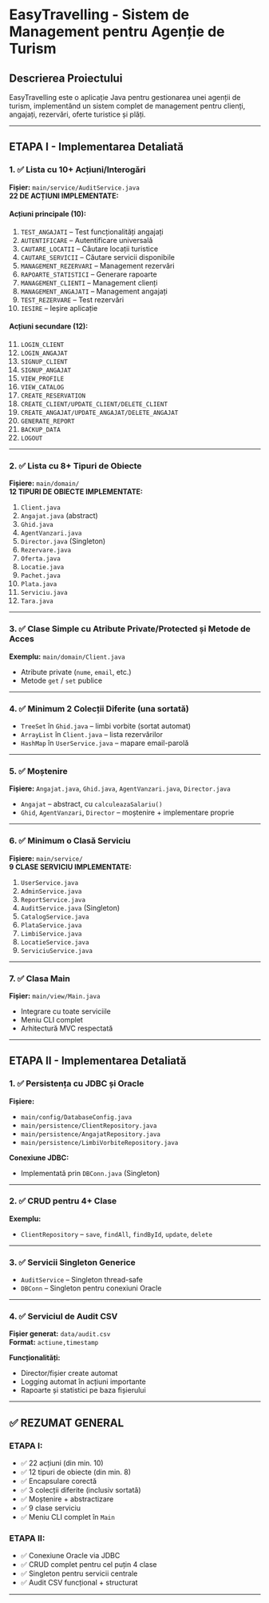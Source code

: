 # EasyTravelling - Sistem de Management pentru Agenție de Turism

## Descrierea Proiectului

EasyTravelling este o aplicație Java pentru gestionarea unei agenții de turism, implementând un sistem complet de management pentru clienți, angajați, rezervări, oferte turistice și plăți.

---

## ETAPA I - Implementarea Detaliată

### 1. ✅ Lista cu 10+ Acțiuni/Interogări

**Fișier:** `main/service/AuditService.java`  
**22 DE ACȚIUNI IMPLEMENTATE:**

#### Acțiuni principale (10):
1. `TEST_ANGAJATI` – Test funcționalități angajați  
2. `AUTENTIFICARE` – Autentificare universală  
3. `CAUTARE_LOCATII` – Căutare locații turistice  
4. `CAUTARE_SERVICII` – Căutare servicii disponibile  
5. `MANAGEMENT_REZERVARI` – Management rezervări  
6. `RAPOARTE_STATISTICI` – Generare rapoarte  
7. `MANAGEMENT_CLIENTI` – Management clienți  
8. `MANAGEMENT_ANGAJATI` – Management angajați  
9. `TEST_REZERVARE` – Test rezervări  
10. `IESIRE` – Ieșire aplicație  

#### Acțiuni secundare (12):
11. `LOGIN_CLIENT`  
12. `LOGIN_ANGAJAT`  
13. `SIGNUP_CLIENT`  
14. `SIGNUP_ANGAJAT`  
15. `VIEW_PROFILE`  
16. `VIEW_CATALOG`  
17. `CREATE_RESERVATION`  
18. `CREATE_CLIENT/UPDATE_CLIENT/DELETE_CLIENT`  
19. `CREATE_ANGAJAT/UPDATE_ANGAJAT/DELETE_ANGAJAT`  
20. `GENERATE_REPORT`  
21. `BACKUP_DATA`  
22. `LOGOUT`  

---

### 2. ✅ Lista cu 8+ Tipuri de Obiecte

**Fișiere:** `main/domain/`  
**12 TIPURI DE OBIECTE IMPLEMENTATE:**

1. `Client.java`  
2. `Angajat.java` (abstract)  
3. `Ghid.java`  
4. `AgentVanzari.java`  
5. `Director.java` (Singleton)  
6. `Rezervare.java`  
7. `Oferta.java`  
8. `Locatie.java`  
9. `Pachet.java`  
10. `Plata.java`  
11. `Serviciu.java`  
12. `Tara.java`  

---

### 3. ✅ Clase Simple cu Atribute Private/Protected și Metode de Acces

**Exemplu:** `main/domain/Client.java`  
- Atribute private (`nume`, `email`, etc.)  
- Metode `get` / `set` publice

---

### 4. ✅ Minimum 2 Colecții Diferite (una sortată)

- `TreeSet` în `Ghid.java` – limbi vorbite (sortat automat)  
- `ArrayList` în `Client.java` – lista rezervărilor  
- `HashMap` în `UserService.java` – mapare email-parolă  

---

### 5. ✅ Moștenire

**Fișiere:** `Angajat.java`, `Ghid.java`, `AgentVanzari.java`, `Director.java`  
- `Angajat` – abstract, cu `calculeazaSalariu()`  
- `Ghid`, `AgentVanzari`, `Director` – moștenire + implementare proprie

---

### 6. ✅ Minimum o Clasă Serviciu

**Fișiere:** `main/service/`  
**9 CLASE SERVICIU IMPLEMENTATE:**

1. `UserService.java`  
2. `AdminService.java`  
3. `ReportService.java`  
4. `AuditService.java` (Singleton)  
5. `CatalogService.java`  
6. `PlataService.java`  
7. `LimbiService.java`  
8. `LocatieService.java`  
9. `ServiciuService.java`  

---

### 7. ✅ Clasa Main

**Fișier:** `main/view/Main.java`  
- Integrare cu toate serviciile  
- Meniu CLI complet  
- Arhitectură MVC respectată

---

## ETAPA II - Implementarea Detaliată

### 1. ✅ Persistența cu JDBC și Oracle

**Fișiere:**  
- `main/config/DatabaseConfig.java`  
- `main/persistence/ClientRepository.java`  
- `main/persistence/AngajatRepository.java`  
- `main/persistence/LimbiVorbiteRepository.java`

**Conexiune JDBC:**  
- Implementată prin `DBConn.java` (Singleton)

---

### 2. ✅ CRUD pentru 4+ Clase

**Exemplu:**  
- `ClientRepository` – `save`, `findAll`, `findById`, `update`, `delete`

---

### 3. ✅ Servicii Singleton Generice

- `AuditService` – Singleton thread-safe  
- `DBConn` – Singleton pentru conexiuni Oracle

---

### 4. ✅ Serviciul de Audit CSV

**Fișier generat:** `data/audit.csv`  
**Format:** `actiune,timestamp`


**Funcționalități:**
- Director/fișier create automat
- Logging automat în acțiuni importante
- Rapoarte și statistici pe baza fișierului

---

## ✅ REZUMAT GENERAL

### ETAPA I:
- ✅ 22 acțiuni (din min. 10)
- ✅ 12 tipuri de obiecte (din min. 8)
- ✅ Encapsulare corectă
- ✅ 3 colecții diferite (inclusiv sortată)
- ✅ Moștenire + abstractizare
- ✅ 9 clase serviciu
- ✅ Meniu CLI complet în `Main`

### ETAPA II:
- ✅ Conexiune Oracle via JDBC
- ✅ CRUD complet pentru cel puțin 4 clase
- ✅ Singleton pentru servicii centrale
- ✅ Audit CSV funcțional + structurat

---
